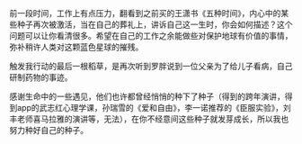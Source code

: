 
前一段时间，工作上有点压力，翻看到之前买的王潇书《五种时间》，内心中的某些种子再次被激活，当在自己的葬礼上，讲诉自己这一生时，你会如何描述？这个问题可以让你看清很多。希望在自己的工作之余能做些对保护地球有价值的事情，弥补稍许人类对这颗蓝色星球的摧残。

触发我行动的最后一根稻草，是再次听到罗胖说到一位父亲为了给儿子看病，自己研制药物的事迹。

感谢生命中的一些遇见，他们也许都曾经悄悄的种下了种子（得到的跨年演讲，得到app的武志红心理学课，孙瑞雪的《爱和自由》，李一诺推荐的《臣服实验》，刘丰老师喜马拉雅的演讲等，无法），在你不经意间这些种子就发芽成长，所以我也努力种好自己的种子。